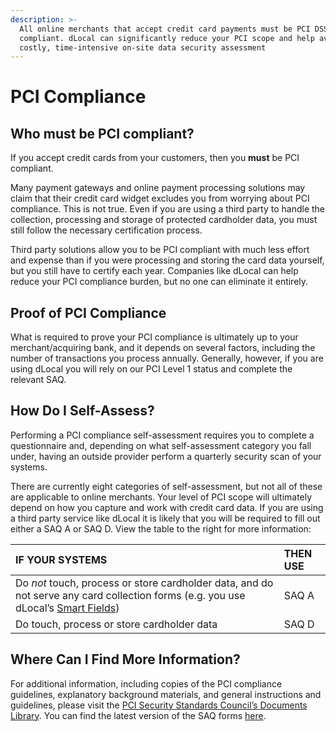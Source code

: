 ```yaml
---
description: >-
  All online merchants that accept credit card payments must be PCI DSS
  compliant. dLocal can significantly reduce your PCI scope and help avoid a
  costly, time-intensive on-site data security assessment
---
```


# PCI Compliance

## **Who must be PCI compliant?**

If you accept credit cards from your customers, then you **must** be PCI compliant.

Many payment gateways and online payment processing solutions may claim that their credit card widget excludes you from worrying about PCI compliance. This is not true. Even if you are using a third party to handle the collection, processing and storage of protected cardholder data, you must still follow the necessary certification process.

Third party solutions allow you to be PCI compliant with much less effort and expense than if you were processing and storing the card data yourself, but you still have to certify each year. Companies like dLocal can help reduce your PCI compliance burden, but no one can eliminate it entirely.

## **Proof of PCI Compliance**

What is required to prove your PCI compliance is ultimately up to your merchant/acquiring bank, and it depends on several factors, including the number of transactions you process annually. Generally, however, if you are using dLocal you will rely on our PCI Level 1 status and complete the relevant SAQ.

## **How Do I Self-Assess?**

Performing a PCI compliance self-assessment requires you to complete a questionnaire and, depending on what self-assessment category you fall under, having an outside provider perform a quarterly security scan of your systems.

There are currently eight categories of self-assessment, but not all of these are applicable to online merchants. Your level of PCI scope will ultimately depend on how you capture and work with credit card data. If you are using a third party service like dLocal it is likely that you will be required to fill out either a SAQ A or SAQ D. View the table to the right for more information:

| IF YOUR SYSTEMS | THEN USE |
| :--- | :--- |
| Do _not_ touch, process or store cardholder data, and do not serve any card collection forms \(e.g. you use dLocal’s [Smart Fields](../products/smart-fields/)\) | SAQ A |
| Do touch, process or store cardholder data | SAQ D |

## **Where Can I Find More Information?**

For additional information, including copies of the PCI compliance guidelines, explanatory background materials, and general instructions and guidelines, please visit the [PCI Security Standards Council’s Documents Library](https://www.pcisecuritystandards.org/document_library). You can find the latest version of the SAQ forms [here](https://www.pcisecuritystandards.org/document_library?category=saqs).

